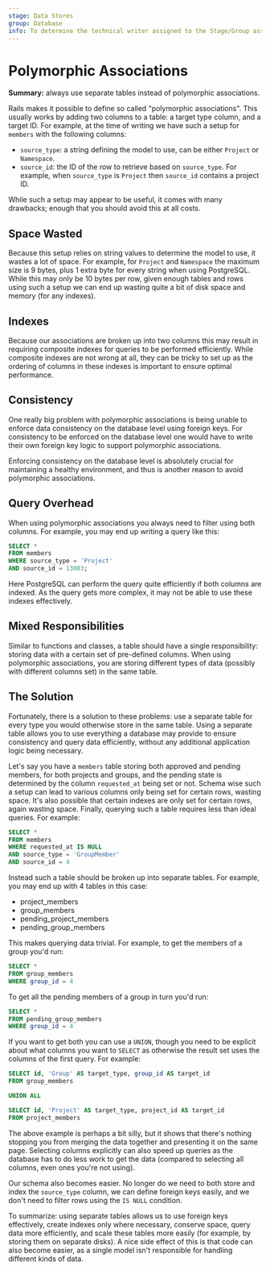 ```yaml
---
stage: Data Stores
group: Database
info: To determine the technical writer assigned to the Stage/Group associated with this page, see https://about.gitlab.com/handbook/engineering/ux/technical-writing/#assignments
---
```


# Polymorphic Associations

**Summary:** always use separate tables instead of polymorphic associations.

Rails makes it possible to define so called "polymorphic associations". This
usually works by adding two columns to a table: a target type column, and a
target ID. For example, at the time of writing we have such a setup for
`members` with the following columns:

- `source_type`: a string defining the model to use, can be either `Project` or
  `Namespace`.
- `source_id`: the ID of the row to retrieve based on `source_type`. For
  example, when `source_type` is `Project` then `source_id` contains a
  project ID.

While such a setup may appear to be useful, it comes with many drawbacks; enough
that you should avoid this at all costs.

## Space Wasted

Because this setup relies on string values to determine the model to use, it
wastes a lot of space. For example, for `Project` and `Namespace` the
maximum size is 9 bytes, plus 1 extra byte for every string when using
PostgreSQL. While this may only be 10 bytes per row, given enough tables and
rows using such a setup we can end up wasting quite a bit of disk space and
memory (for any indexes).

## Indexes

Because our associations are broken up into two columns this may result in
requiring composite indexes for queries to be performed efficiently. While
composite indexes are not wrong at all, they can be tricky to set up as the
ordering of columns in these indexes is important to ensure optimal performance.

## Consistency

One really big problem with polymorphic associations is being unable to enforce
data consistency on the database level using foreign keys. For consistency to be
enforced on the database level one would have to write their own foreign key
logic to support polymorphic associations.

Enforcing consistency on the database level is absolutely crucial for
maintaining a healthy environment, and thus is another reason to avoid
polymorphic associations.

## Query Overhead

When using polymorphic associations you always need to filter using both
columns. For example, you may end up writing a query like this:

```sql
SELECT *
FROM members
WHERE source_type = 'Project'
AND source_id = 13083;
```

Here PostgreSQL can perform the query quite efficiently if both columns are
indexed. As the query gets more complex, it may not be able to use these
indexes effectively.

## Mixed Responsibilities

Similar to functions and classes, a table should have a single responsibility:
storing data with a certain set of pre-defined columns. When using polymorphic
associations, you are storing different types of data (possibly with
different columns set) in the same table.

## The Solution

Fortunately, there is a solution to these problems: use a
separate table for every type you would otherwise store in the same table. Using
a separate table allows you to use everything a database may provide to ensure
consistency and query data efficiently, without any additional application logic
being necessary.

Let's say you have a `members` table storing both approved and pending members,
for both projects and groups, and the pending state is determined by the column
`requested_at` being set or not. Schema wise such a setup can lead to various
columns only being set for certain rows, wasting space. It's also possible that
certain indexes are only set for certain rows, again wasting space. Finally,
querying such a table requires less than ideal queries. For example:

```sql
SELECT *
FROM members
WHERE requested_at IS NULL
AND source_type = 'GroupMember'
AND source_id = 4
```

Instead such a table should be broken up into separate tables. For example, you
may end up with 4 tables in this case:

- project_members
- group_members
- pending_project_members
- pending_group_members

This makes querying data trivial. For example, to get the members of a group
you'd run:

```sql
SELECT *
FROM group_members
WHERE group_id = 4
```

To get all the pending members of a group in turn you'd run:

```sql
SELECT *
FROM pending_group_members
WHERE group_id = 4
```

If you want to get both you can use a `UNION`, though you need to be explicit
about what columns you want to `SELECT` as otherwise the result set uses the
columns of the first query. For example:

```sql
SELECT id, 'Group' AS target_type, group_id AS target_id
FROM group_members

UNION ALL

SELECT id, 'Project' AS target_type, project_id AS target_id
FROM project_members
```

The above example is perhaps a bit silly, but it shows that there's nothing
stopping you from merging the data together and presenting it on the same page.
Selecting columns explicitly can also speed up queries as the database has to do
less work to get the data (compared to selecting all columns, even ones you're
not using).

Our schema also becomes easier. No longer do we need to both store and index the
`source_type` column, we can define foreign keys easily, and we don't need to
filter rows using the `IS NULL` condition.

To summarize: using separate tables allows us to use foreign keys effectively,
create indexes only where necessary, conserve space, query data more
efficiently, and scale these tables more easily (for example, by storing them on
separate disks). A nice side effect of this is that code can also become easier,
as a single model isn't responsible for handling different kinds of
data.
